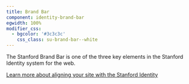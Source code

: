 ```yaml
---
title: Brand Bar
component: identity-brand-bar
egwidth: 100%
modifier_css:
  - bgcolor: '#3c3c3c'
    css_class: su-brand-bar--white
---
```

The Stanford Brand Bar is one of the three key elements in the Stanford Identity system for the web.

[Learn more about aligning your site with the Stanford Identity](https://elegant-poitras-87214a.netlify.app/page/brand-design-elements-brand/)
